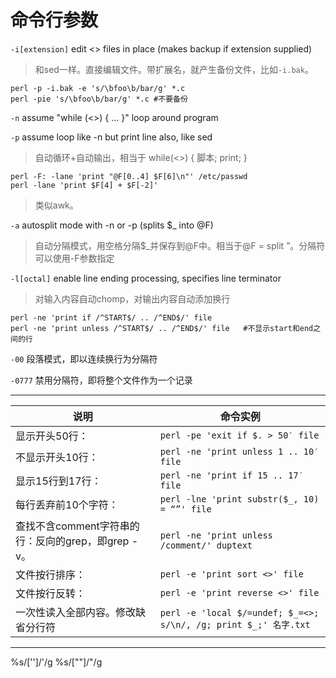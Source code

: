 # 命令行参数

`-i[extension]`     edit <> files in place (makes backup if extension supplied)
>和sed一样。直接编辑文件。带扩展名，就产生备份文件，比如`-i.bak`。
```
perl -p -i.bak -e 's/\bfoo\b/bar/g' *.c
perl -pie 's/\bfoo\b/bar/g' *.c #不要备份
```

`-n`                assume "while (<>) { ... }" loop around program

`-p`                assume loop like -n but print line also, like sed
>自动循环+自动输出，相当于 while(<>) { 脚本; print; }

```
perl -F: -lane 'print "@F[0..4] $F[6]\n"' /etc/passwd
perl -lane 'print $F[4] + $F[-2]'
```
>类似awk。

`-a`                autosplit mode with -n or -p (splits $_ into @F)
>自动分隔模式，用空格分隔$_并保存到@F中。相当于@F = split ”。分隔符可以使用-F参数指定

`-l[octal]`         enable line ending processing, specifies line terminator
>对输入内容自动chomp，对输出内容自动添加换行

```
perl -ne 'print if /^START$/ .. /^END$/' file
perl -ne 'print unless /^START$/ .. /^END$/' file 	#不显示start和end之间的行
```

`-00` 段落模式，即以连续换行为分隔符

`-0777` 禁用分隔符，即将整个文件作为一个记录


---

说明|命令实例
--|--
显示开头50行：|`perl -pe 'exit if $. > 50′ file`
不显示开头10行：|`perl -ne 'print unless 1 .. 10′ file`
显示15行到17行：|`perl -ne 'print if 15 .. 17′ file`
每行丢弃前10个字符：|`perl -lne 'print substr($_, 10) = “”' file`
查找不含comment字符串的行：反向的grep，即grep -v。|`perl -ne 'print unless /comment/' duptext`
文件按行排序：|`perl -e 'print sort <>' file`
文件按行反转：|`perl -e 'print reverse <>' file`
一次性读入全部内容。修改缺省分行符|`perl -e 'local $/=undef; $_=<>; s/\n/, /g; print $_;' 名字.txt`

---
%s/['']/'/g
%s/[""]/"/g

